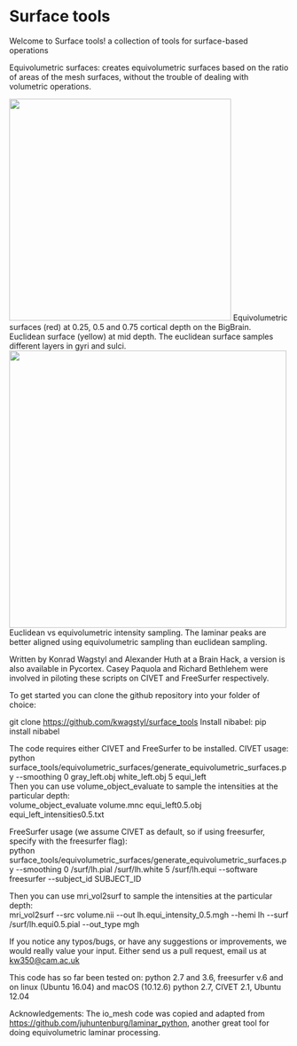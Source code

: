 # Surface tools
Welcome to Surface tools! a collection of tools for surface-based operations

Equivolumetric surfaces: creates equivolumetric surfaces based on the ratio of areas of the mesh surfaces, without the trouble of dealing with volumetric operations.

<img src="https://github.com/kwagstyl/surface_tools/blob/master/equivolumetric_surfaces/images/equi_euclid_surfaces.png" width="400">
Equivolumetric surfaces (red) at 0.25, 0.5 and 0.75 cortical depth on the BigBrain. Euclidean surface (yellow) at mid depth. The euclidean surface samples different layers in gyri and sulci.

<img src="https://github.com/kwagstyl/surface_tools/blob/master/equivolumetric_surfaces/images/intensity_profiles_euclid_equi.svg" width="500">
Euclidean vs equivolumetric intensity sampling. The laminar peaks are better aligned using equivolumetric sampling than euclidean sampling.


Written by Konrad Wagstyl and Alexander Huth at a Brain Hack, a version is also available in Pycortex.
Casey Paquola and Richard Bethlehem were involved in piloting these scripts on CIVET and FreeSurfer respectively.

To get started you can clone the github repository into your folder of choice:

git clone https://github.com/kwagstyl/surface_tools
Install nibabel:
pip install nibabel

The code requires either CIVET and FreeSurfer to be installed.
CIVET usage:  
python surface_tools/equivolumetric_surfaces/generate_equivolumetric_surfaces.py --smoothing 0 gray_left.obj white_left.obj 5 equi_left  
Then you can use volume_object_evaluate to sample the intensities at the particular depth:  
volume_object_evaluate volume.mnc equi_left0.5.obj equi_left_intensities0.5.txt

FreeSurfer usage (we assume CIVET as default, so if using freesurfer, specify with the freesurfer flag):  
python surface_tools/equivolumetric_surfaces/generate_equivolumetric_surfaces.py --smoothing 0 <subj>/surf/lh.pial <subj>/surf/lh.white 5 <subj>/surf/lh.equi --software freesurfer --subject_id SUBJECT_ID
  
Then you can use mri_vol2surf to sample the intensities at the particular depth:  
mri_vol2surf --src volume.nii --out lh.equi_intensity_0.5.mgh --hemi lh --surf <subj>/surf/lh.equi0.5.pial --out_type mgh


If you notice any typos/bugs, or have any suggestions or improvements, we would really value your input. Either send us a pull request, email us at kw350@cam.ac.uk


This code has so far been tested on:
python 2.7 and 3.6, freesurfer v.6 and on linux (Ubuntu 16.04) and macOS (10.12.6)
python 2.7, CIVET 2.1, Ubuntu 12.04

Acknowledgements: The io_mesh code was copied and adapted from https://github.com/juhuntenburg/laminar_python, another great tool for doing equivolumetric laminar processing.
